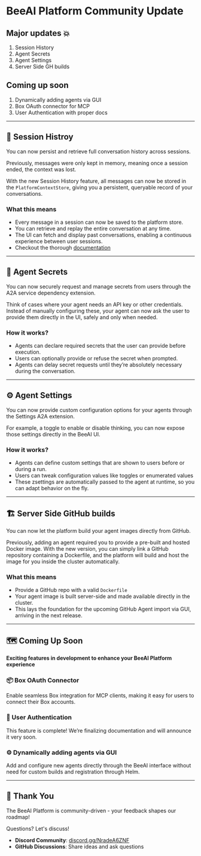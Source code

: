 # BeeAI Platform Community Update

## Major updates 💥
1. Session History
1. Agent Secrets
1. Agent Settings
1. Server Side GH builds

## Coming up soon
1. Dynamically adding agents via GUI
1. Box OAuth connector for MCP
1. User Authentication with proper docs

---

## 🚀 Session Histroy

You can now persist and retrieve full conversation history across sessions.

Previously, messages were only kept in memory, meaning once a session ended, the context was lost.

With the new Session History feature, all messages can now be stored in the `PlatformContextStore`, giving you a persistent, queryable record of your conversations.

### What this means

- Every message in a session can now be saved to the platform store.
- You can retrieve and replay the entire conversation at any time.
- The UI can fetch and display past conversations, enabling a continuous experience between user sessions.
- Checkout the thorough [documentation](https://docs.beeai.dev/build-agents/multi-turn)

---

## 🔐 Agent Secrets

You can now securely request and manage secrets from users through the A2A service dependency extension.

Think of cases where your agent needs an API key or other credentials. Instead of manually configuring these, your agent can now ask the user to provide them directly in the UI, safely and only when needed.

### How it works?

- Agents can declare required secrets that the user can provide before execution.
- Users can optionally provide or refuse the secret when prompted.
- Agents can delay secret requests until they’re absolutely necessary during the conversation.

---

## ⚙️ Agent Settings

You can now provide custom configuration options for your agents through the Settings A2A extension.

For example, a toggle to enable or disable thinking, you can now expose those settings directly in the BeeAI UI.


### How it works?

- Agents can define custom settings that are shown to users before or during a run.
- Users can tweak configuration values like toggles or enumerated values
- These zsettings are automatically passed to the agent at runtime, so you can adapt behavior on the fly.

---

## 🏗️ Server Side GitHub builds

You can now let the platform build your agent images directly from GitHub.

Previously, adding an agent required you to provide a pre-built and hosted Docker image. With the new version, you can simply link a GitHub repository containing a Dockerfile, and the platform will build and host the image for you inside the cluster automatically.


### What this means

- Provide a GitHub repo with a valid `Dockerfile`
- Your agent image is built server-side and made available directly in the cluster.
- This lays the foundation for the upcoming GitHub Agent import via GUI, arriving in the next release.

---

## 🗺️  Coming Up Soon

**Exciting features in development to enhance your BeeAI Platform experience**

### 📦 Box OAuth Connector
Enable seamless Box integration for MCP clients, making it easy for users to connect their Box accounts.

### 🔐 User Authentication
This feature is complete! We’re finalizing documentation and will announce it very soon.

### ⚙️ Dynamically adding agents via GUI
Add and configure new agents directly through the BeeAI interface without need for custom builds and registration through Helm.

---

## 🙏 Thank You

The BeeAI Platform is community-driven - your feedback shapes our roadmap!

Questions? Let's discuss!
- **Discord Community**: [discord.gg/NradeA6ZNF](https://discord.gg/NradeA6ZNF)
- **GitHub Discussions**: Share ideas and ask questions
